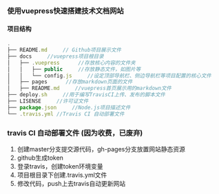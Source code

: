 ### 使用vuepress快速搭建技术文档网站

#### 项目结构

```js
.
├── README.md     // Github项目展示文件
├── docs     //vuepress项目根目录
│   ├── .vuepress      //存放核心内容的文件夹
│   │   ├── public     //存放静态文件，如图片等
│   │   └── config.js     //设定顶部导航栏、侧边导航栏等项目配置的核心文件
│   ├── pages      //存放markdown页面的文件
│   ├── README.md     //vuepress首页展示用的markdown文件
├── deploy.sh     //用于编写TravisCI上传、发布的脚本文件
├── LISENSE     //许可证文件
├── package.json     //Node.js项目描述文件
└── .travis.yml //Travis CI 自动部署文件
```

### travis CI 自动部署文件  (因为收费，已废弃)

1. 创建master分支提交源代码，gh-pages分支放置网站静态资源
2. github生成token
3. 登录travis，创建token环境变量
4. 项目根目录下创建.travis.yml文件
5. 修改代码，push上去travis自动更新网站
